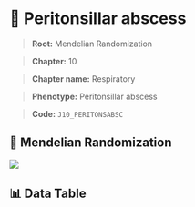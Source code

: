 # 🧪 Peritonsillar abscess

> **Root:** Mendelian Randomization

> **Chapter:** 10  

> **Chapter name:** Respiratory

> **Phenotype:** Peritonsillar abscess  

> **Code:** `J10_PERITONSABSC`

## 🧬 Mendelian Randomization  

<img src="/MR/Figures/Forward/J10_PERITONSABSC.png"/>

## 📊 Data Table

<CsvTableMRF src="/public/MR/Data/Forward/J10_PERITONSABSC.csv"/>
